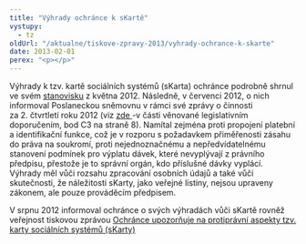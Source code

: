 ```yaml
---
title: "Výhrady ochránce k sKartě"
vystupy:
  - tz
oldUrl: "/aktualne/tiskove-zpravy-2013/vyhrady-ochrance-k-skarte"
date: 2013-02-01
perex: "<p></p>"
---
```


<!-- imported from the old website -->

<p>Výhrady k tzv. kartě sociálních systémů (sKarta) ochránce podrobně shrnul ve svém <a href="/uploads-import/STANOVISKA/socialni_zabezpeceni/Socialni_pomoc/pomoc_v_hmotne_nouzi/SZD-5-2012-sKarta.pdf" target="_blank">stanovisku</a> z května 2012. Následně, v červenci 2012, o nich informoval Poslaneckou sněmovnu v rámci své zprávy o činnosti za 2. čtvrtletí roku 2012 (viz <a href="/uploads-import/zpravy_pro_poslaneckou_snemovnu/Ctvrtletky/2012_2_zprava.pdf" target="_blank">zde </a>-v části věnované legislativním doporučením, bod C3 na straně 8). Namítal zejména proti propojení platební a identifikační funkce, což je v rozporu s požadavkem přiměřenosti zásahu do práva na soukromí, proti nejednoznačnému a nepředvídatelnému stanovení podmínek pro výplatu dávek, které nevyplývají z právního předpisu, přestože je to správní orgán, kdo příslušné dávky vyplácí. Výhrady měl vůči rozsahu zpracování osobních údajů a také vůči skutečnosti, že náležitosti sKarty, jako veřejné listiny, nejsou upraveny zákonem, ale pouze prováděcím předpisem.</p><p>V srpnu 2012 informoval ochránce o svých výhradách vůči sKartě rovněž veřejnost tiskovou zprávou <a href="/tiskove-zpravy/tiskove-zpravy-2012/ochrance-upozornuje-na-protipravni-aspekty-tzv-karty-socialnich-systemu-skarty/" target="_blank">Ochránce upozorňuje na protiprávní aspekty tzv. karty sociálních systémů (sKarty)</a></p>
